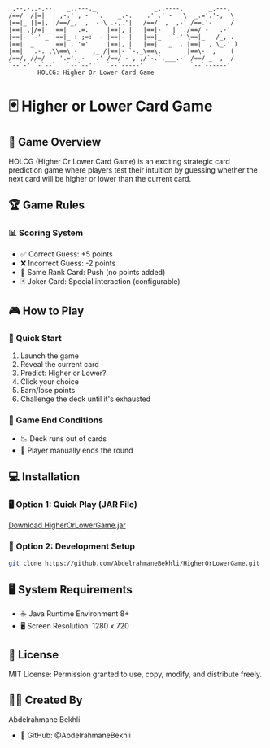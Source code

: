 ```
 ,--.-,,-,--,   _,.---._                _,.----.       _,---.   
/==/  /|=|  | ,-.' , -  `.    _.-.    .' .' -   \  _.='.'-,  \  
|==|_ ||=|, |/==/_,  ,  - \ .-,.'|   /==/  ,  ,-' /==.'-     /  
|==| ,|/=| _|==|   .=.     |==|, |   |==|-   |  ./==/ -   .-'   
|==|- `-' _ |==|_ : ;=:  - |==|- |   |==|_   `-' \==|_   /_,-.  
|==|  _     |==| , '='     |==|, |   |==|   _  , |==|  , \_.' ) 
|==|   .-. ,\\==\ -    ,_ /|==|- `-._\==\.       |==\-  ,    (  
/==/, //=/  | '.='. -   .' /==/ - , ,/`-.`.___.-' /==/ _  ,  /  
`--`-' `-`--`   `--`--''   `--`-----'             `--`------'   
        HOLCG: Higher Or Lower Card Game
```

# 🃏 Higher or Lower Card Game

## 🎲 Game Overview
HOLCG (Higher Or Lower Card Game) is an exciting strategic card prediction game where players test their intuition by guessing whether the next card will be higher or lower than the current card.

## 🏆 Game Rules

### 📊 Scoring System
- ✅ Correct Guess: +5 points
- ❌ Incorrect Guess: -2 points
- 🤝 Same Rank Card: Push (no points added)
- 🃏 Joker Card: Special interaction (configurable)

## 🎮 How to Play

### 🚀 Quick Start
1. Launch the game
2. Reveal the current card
3. Predict: Higher or Lower?
4. Click your choice
5. Earn/lose points
6. Challenge the deck until it's exhausted

### 🏁 Game End Conditions
- 📉 Deck runs out of cards
- 🛑 Player manually ends the round

## 💻 Installation

### 🖥️ Option 1: Quick Play (JAR File)
[Download HigherOrLowerGame.jar](https://github.com/AbdelrahmaneBekhli/HigherOrLowerGame/raw/refs/heads/master/out/artifacts/HigherOrLowerGame_jar/HigherOrLowerGame.jar)


### 💾 Option 2: Development Setup
```bash
git clone https://github.com/AbdelrahmaneBekhli/HigherOrLowerGame.git
```

## 🖥️ System Requirements
- ☕ Java Runtime Environment 8+
- 🖥️ Screen Resolution: 1280 x 720

## 📜 License
MIT License: Permission granted to use, copy, modify, and distribute freely.

## 👨‍💻 Created By
Abdelrahmane Bekhli
- 🔗 GitHub: @AbdelrahmaneBekhli
